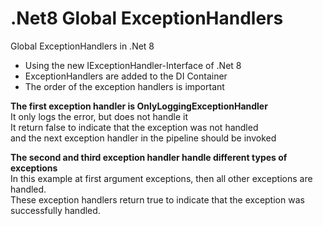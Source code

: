 # .Net8 Global ExceptionHandlers

Global ExceptionHandlers in .Net 8

* Using the new IExceptionHandler-Interface of .Net 8
* ExceptionHandlers are added to the DI Container
* The order of the exception handlers is important

<b>The first exception handler is OnlyLoggingExceptionHandler</b><br>
It only logs the error, but does not handle it<br>
It return false to indicate that the exception was not handled<br>
and the next exception handler in the pipeline should be invoked<br>
  
<b>The second and third exception handler handle different types of exceptions</b><br>
In this example at first argument exceptions, then all other exceptions are handled.<br>
These exception handlers return true to indicate that the exception was successfully handled.
